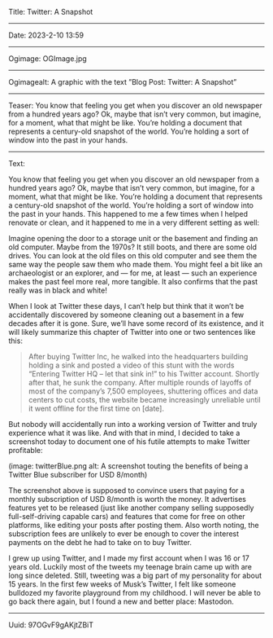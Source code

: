 Title: Twitter: A Snapshot

----

Date: 2023-2-10 13:59

----

Ogimage: OGImage.jpg

----

Ogimagealt: A graphic with the text ”Blog Post: Twitter: A Snapshot”

----

Teaser: You know that feeling you get when you discover an old newspaper from a hundred years ago? Ok, maybe that isn’t very common, but imagine, for a moment, what that might be like. You’re holding a document that represents a century-old snapshot of the world. You’re holding a sort of window into the past in your hands.

----

Text:

You know that feeling you get when you discover an old newspaper from a hundred years ago? Ok, maybe that isn’t very common, but imagine, for a moment, what that might be like. You’re holding a document that represents a century-old snapshot of the world. You’re holding a sort of window into the past in your hands. This happened to me a few times when I helped renovate or clean, and it happened to me in a very different setting as well:

Imagine opening the door to a storage unit or the basement and finding an old computer. Maybe from the 1970s? It still boots, and there are some old drives. You can look at the old files on this old computer and see them the same way the people saw them who made them. You might feel a bit like an archaeologist or an explorer, and — for me, at least — such an experience makes the past feel more real, more tangible. It also confirms that the past really was in black and white!

When I look at Twitter these days, I can’t help but think that it won’t be accidentally discovered by someone cleaning out a basement in a few decades after it is gone. Sure, we’ll have some record of its existence, and it will likely summarize this chapter of Twitter into one or two sentences like this:

> After buying Twitter Inc, he walked into the headquarters building holding a sink and posted a video of this stunt with the words “Entering Twitter HQ – let that sink in!” to his Twitter account. Shortly after that, he sunk the company. After multiple rounds of layoffs of most of the company’s 7,500 employees, shuttering offices and data centers to cut costs, the website became increasingly unreliable until it went offline for the first time on [date].

But nobody will accidentally run into a working version of Twitter and truly experience what it was like. And with that in mind, I decided to take a screenshot today to document one of his futile attempts to make Twitter profitable:

(image: twitterBlue.png alt: A screenshot touting the benefits of being a Twitter Blue subscriber for USD 8/month)

The screenshot above is supposed to convince users that paying for a monthly subscription of USD 8/month is worth the money. It advertises features yet to be released (just like another company selling supposedly full-self-driving capable cars) and features that come for free on other platforms, like editing your posts after posting them. Also worth noting, the subscription fees are unlikely to ever be enough to cover the interest payments on the debt he had to take on to buy Twitter.

I grew up using Twitter, and I made my first account when I was 16 or 17 years old. Luckily most of the tweets my teenage brain came up with are long since deleted. Still, tweeting was a big part of my personality for about 15 years. In the first few weeks of Musk’s Twitter, I felt like someone bulldozed my favorite playground from my childhood. I will never be able to go back there again, but I found a new and better place: Mastodon.

----

Uuid: 97OGvF9gAKjtZBiT